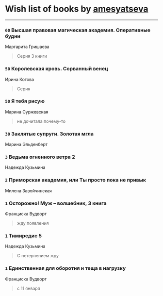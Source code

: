 # Wish list of books by [amesyatseva](http://vk.com/id3358937)
---

### `60` Высшая правовая магическая академия. Оперативные будни
Маргарита Гришаева
> Серия 3 книги

### `50` Королевская кровь. Сорванный венец
Ирина Котова
> Серия

### `50` Я тебя рисую
Марина Суржевская
> не дочитала почему-то

### `30` Заклятые супруги. Золотая мгла
Марина Эльденберт

### `3` Ведьма огненного ветра 2
Надежда Кузьмина

### `2` Приморская академия, или Ты просто пока не привык
Милена Завойчинская

### `1` Осторожно! Муж – волшебник, 3 книга
Франциска Вудворт
> жду появления

### `1` Тимиредис 5
Надежда Кузьмина
> С нетерпением жду

### `1` Единственная для оборотня и теща в нагрузку
Франциска Вудворт
> с 11 января

